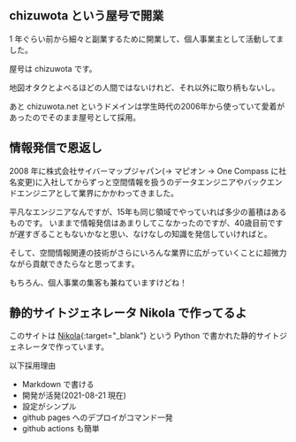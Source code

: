 <!--
.. title: Welcom to chizuwota!!
.. slug: welcome-to-chizuwota
.. date: 2021-08-22 22:58:43 UTC+09:00
.. tags: Announcement
.. category: 
.. link: 
.. description: 
.. type: text
-->

## chizuwota という屋号で開業

1 年ぐらい前から細々と副業するために開業して、個人事業主として活動してました。

屋号は chizuwota です。

地図オタクとよべるほどの人間ではないけれど、それ以外に取り柄もないし。

あと chizuwota.net というドメインは学生時代の2006年から使っていて愛着があったのでそのまま屋号として採用。

<!-- TEASER_END -->

## 情報発信で恩返し

2008 年に株式会社サイバーマップジャパン(-> マピオン -> One Compass に社名変更)に入社してからずっと空間情報を扱うのデータエンジニアやバックエンドエンジニアとして業界にかかわってきました。

平凡なエンジニアなんですが、15年も同じ領域でやっていれば多少の蓄積はあるものです。
いままで情報発信はあまりしてこなかったのですが、40歳目前ですが遅すぎることもないかなと思い、なけなしの知識を発信していければと。

そして、空間情報関連の技術がさらにいろんな業界に広がっていくことに超微力ながら貢献できたらなと思ってます。

もちろん、個人事業の集客も兼ねていますけどね！

## 静的サイトジェネレータ Nikola で作ってるよ

このサイトは [Nikola](https://getnikola.com/){:target="_blank"}  という Python で書かれた静的サイトジェネレータで作っています。

以下採用理由

- Markdown で書ける
- 開発が活発(2021-08-21 現在)
- 設定がシンプル
- github pages へのデプロイがコマンド一発
- github actions も簡単
